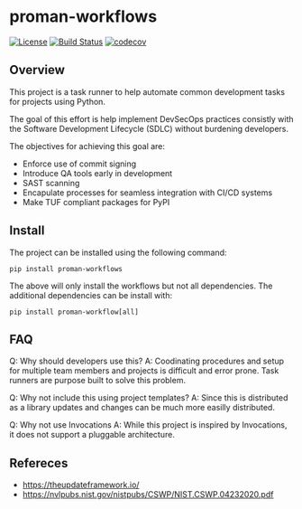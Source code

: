 # proman-workflows

[![License](https://img.shields.io/badge/License-Apache%202.0-blue.svg)](https://spdx.org/licenses/MPL-2.0)
[![Build Status](https://travis-ci.org/python-proman/proman-workflows.svg?branch=master)](https://travis-ci.org/python-proman/proman-workflows)
[![codecov](https://codecov.io/gh/python-proman/proman-workflows/branch/master/graph/badge.svg)](https://codecov.io/gh/python-proman/proman-workflows)

## Overview

This project is a task runner to help automate common development tasks for
projects using Python.

The goal of this effort is help implement DevSecOps practices consistly with
the Software Development Lifecycle (SDLC) without burdening developers.

The objectives for achieving this goal are:
- Enforce use of commit signing
- Introduce QA tools early in development
- SAST scanning
- Encapulate processes for seamless integration with CI/CD systems
- Make TUF compliant packages for PyPI

## Install

The project can be installed using the following command:

```
pip install proman-workflows
```

The above will only install the workflows but not all dependencies. The
additional dependencies can be install with:

```
pip install proman-workflow[all]
```

## FAQ

Q: Why should developers use this?
A: Coodinating procedures and setup for multiple team members and projects is difficult and error
prone. Task runners are purpose built to solve this problem.

Q: Why not include this using project templates?
A: Since this is distributed as a library updates and changes can be much more easilly distributed.

Q: Why not use Invocations
A: While this project is inspired by Invocations, it does not support a pluggable architecture.

## Refereces

- https://theupdateframework.io/
- https://nvlpubs.nist.gov/nistpubs/CSWP/NIST.CSWP.04232020.pdf
